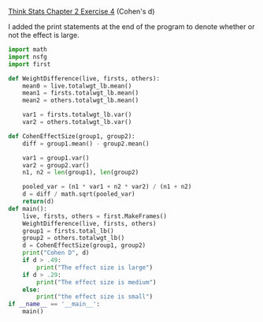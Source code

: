 [Think Stats Chapter 2 Exercise 4](http://greenteapress.com/thinkstats2/html/thinkstats2003.html#toc24) (Cohen's d)

I added the print statements at the end of the program to denote whether or not the effect is large. 


```python
import math
import nsfg
import first

def WeightDifference(live, firsts, others):
    mean0 = live.totalwgt_lb.mean()
    mean1 = firsts.totalwgt_lb.mean()
    mean2 = others.totalwgt_lb.mean()

    var1 = firsts.totalwgt_lb.var()
    var2 = others.totalwgt_lb.var()

def CohenEffectSize(group1, group2):
    diff = group1.mean() - group2.mean()

    var1 = group1.var()
    var2 = group2.var()
    n1, n2 = len(group1), len(group2)

    pooled_var = (n1 * var1 + n2 * var2) / (n1 + n2)
    d = diff / math.sqrt(pooled_var)
    return(d)
def main():
    live, firsts, others = first.MakeFrames()
    WeightDifference(live, firsts, others)
    group1 = firsts.total_lb()
    group2 = others.totalwgt_lb()
    d = CohenEffectSize(group1, group2)
    print("Cohen D", d)
    if d > .49:
        print("The effect size is large")
    if d > .29:
        print("The effect size is medium")
    else: 
        print("the effect size is small")   
if __name__ == '__main__':
    main()

